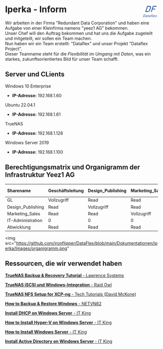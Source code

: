 # Iperka - Inform <img src="https://github.com/ironflipper/DataFlex/blob/main/Dokumentationen/iperka/Images/LOGO.png" alt="DataFlex Logo" align="right" width="50"/>

Wir arbeiten in der Firma "Redundant Data Corporation" und haben eine Aufgabe von einer Kleinfirma namens "yeez1 AG" bekommen.  
Unser Chef will den Auftrag bekommen und hat uns die Aufgabe zugeteilt und mitgeteilt, wir sollen ein Team machen.  
Nun haben wir ein Team erstellt: "Dataflex" und unser Projekt "Dataflex Project".  
Dieser Teamname steht für die *Flexibilität im Umgang mit Daten*, was ein starkes, zukunftsorientiertes Bild für unser Team schafft.

## Server und CLients

Windows 10 Enterprise
- **IP-Adresse:** 192.168.1.60

Ubuntu 22.04.1
- **IP-Adresse:** 192.168.1.61

TrueNAS
- **IP-Adresse:** 192.168.1.128

Windows Server 2019
- **IP-Adresse:** 192.168.1.100

## Berechtigungsmatrix und Organigramm der Infrastruktur Yeez1 AG

| Sharename            | Geschäftsleitung | Design_Publishing | Marketing_Sales | IT-Administration | Abwicklung   |
|:---------------------|:-----------------|:------------------|:----------------|:------------------|:-------------|
| GL                   | Vollzugriff      | Read              | Read            | 0                 | Read         |
| Design_Publishing     | Read             | Vollzugriff       | Read            | 0                 | Read         |
| Marketing_Sales       | Read             | Read              | Vollzugriff     | 0                 | Read         |
| IT-Administration     | 0                | 0                 | 0               | Vollzugriff       | 0            |
| Abwicklung           | Read             | Read              | Read            | 0                 | Vollzugriff  |

<img src="https://github.com/ironflipper/DataFlex/blob/main/Dokumentationen/iperka/Images/organigramm.png"

## Ressourcen, die wir verwendet haben

[**TrueNAS Backup & Recovery Tutorial** - Lawrence Systems](https://www.youtube.com/watch?v=XIj0iHtZvOg)

[**TrueNAS iSCSI und Windows-Integration** - Raid Owl](https://www.youtube.com/watch?v=TBFB6F--Nvk)

[**TrueNAS NFS Setup for XCP-ng** - Tech Tutorials (David McKone)](https://www.youtube.com/watch?v=ySMitWnNxp4&t=551s&ab_channel=TechTutorials-DavidMcKone)

[**How to Backup & Restore Windows** - NETVN82](https://www.youtube.com/watch?v=juMz3WcZB4U&ab_channel=NETVN82)

[**Install DHCP on Windows Server** - IT King](https://www.youtube.com/watch?v=r4mx_Iu0lr4)

[**How to Install Hyper-V on Windows Server** - IT King](https://www.youtube.com/watch?v=vsQX08u6YNA&ab_channel=ITKing)

[**How to Install Windows Server** - IT King](https://www.youtube.com/watch?v=Rg9-YDDHkyk&t=151s&ab_channel=ITKing)

[**Install Active Directory on Windows Server** - IT King](https://www.youtube.com/watch?v=Mww5THo5zf8&ab_channel=ITKing)

